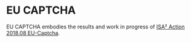 # EU CAPTCHA

EU CAPTCHA embodies the results and work in progress of [ISA² Action 2018.08 EU-Captcha](https://ec.europa.eu/isa2/actions/developing-open-source-captcha_en). 
